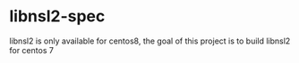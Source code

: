 # libnsl2-spec

libnsl2 is only available for centos8, the goal of this project is to build libnsl2 for centos 7
